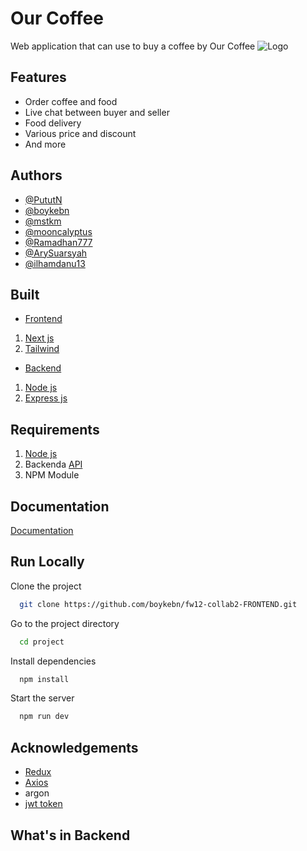 
# Our Coffee

Web application that can use to buy a coffee by Our Coffee
![Logo](https://trello.com/1/cards/63aebc0913029601f0f71451/attachments/63aebc1838c4e300bbe0b111/previews/63aebc1838c4e300bbe0b150/download/logoOurCoffee.png)


## Features


- Order coffee and food
- Live chat between buyer and seller
- Food delivery
- Various price and discount
- And more
## Authors

- [@PututN](https://www.github.com/PututN)
- [@boykebn](https://www.github.com/boykebn)
- [@mstkm](https://www.github.com/mstkm)
- [@mooncalyptus](https://www.github.com/mooncalyptus)
- [@Ramadhan777](https://www.github.com/Ramadhan7777)
- [@ArySuarsyah](https://www.github.com/ArySuarsyah)
- [@ilhamdanu13](https://www.github.com/ilhamdanu13)






## Built

- [Frontend](https://github.com/rioprayoga23/fw12-frontend-collab)
1. [Next js](https://nextjs.org/)
2. [Tailwind](https://tailwindcss.com/)


- [Backend](https://github.com/rioprayoga23/fw12-backend-collab)
1. [Node js](https://nodejs.org/en/)
2. [Express js](https://expressjs.com/en/starter/installing.html)
## Requirements

1. [Node js](https://nodejs.org/en/)
2. Backenda [API ](fw12-backend-collab.vercel.app)
3. NPM Module
## Documentation

[Documentation](https://linktodocumentation)


## Run Locally

Clone the project

```bash
  git clone https://github.com/boykebn/fw12-collab2-FRONTEND.git
```

Go to the project directory

```bash
  cd project
```

Install dependencies

```bash
  npm install
```

Start the server

```bash
  npm run dev
```


## Acknowledgements

- [Redux](https://redux.js.org/)
- [Axios](https://axios-http.com/docs/intro)
- argon
- [jwt token](https://www.npmjs.com/package/jsonwebtoken)

## What's in Backend
